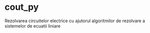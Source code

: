 # cout_py
Rezolvarea circuitelor electrice cu ajutorul algoritmilor de rezolvare a sistemelor de ecuatii liniare
